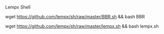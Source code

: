 Lempx Shell 

wget https://github.com/lempx/sh/raw/master/BBR.sh && bash BBR

wget https://github.com/lempx/sh/raw/master/lempx.sh && bash lempx.sh